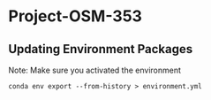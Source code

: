 # Project-OSM-353

## Updating Environment Packages
Note: Make sure you activated the environment
```
conda env export --from-history > environment.yml
```